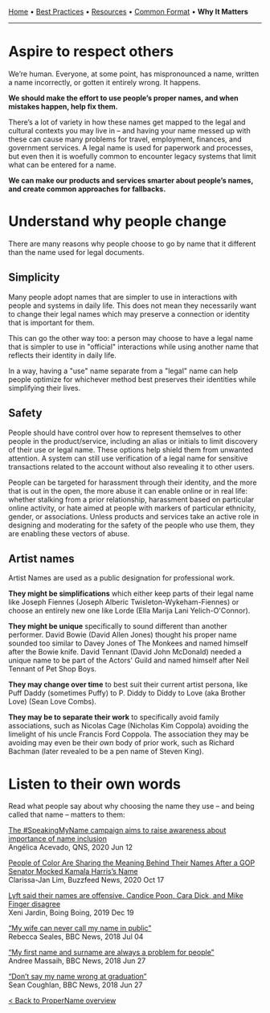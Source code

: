 [Home](README.md) • [Best Practices](bestpractices.md) • [Resources](resources.md) • [Common Format](definition.md) • **Why It Matters**

---

# Aspire to respect others

We’re human. Everyone, at some point, has mispronounced a name, written a name incorrectly, or gotten it entirely wrong. It happens. 

**We should make the effort to use people’s proper names, and when mistakes happen, help fix them.**

There’s a lot of variety in how these names get mapped to the legal and cultural contexts you may live in – and having your name messed up with these can cause many problems for travel, employment, finances, and government services. A legal name is used for paperwork and processes, but even then it is woefully common to encounter legacy systems that limit what can be entered for a name. 

**We can make our products and services smarter about people’s names, and create common approaches for fallbacks.**

# Understand why people change

There are many reasons why people choose to go by name that it different than the name used for legal documents.


## Simplicity

Many people adopt names that are simpler to use in interactions with people and systems in daily life. This does not mean they necessarily want to change their legal names which may preserve a connection or identity that is important for them. 

This can go the other way too: a person may choose to have a legal name that is simpler to use in "official" interactions while using another name that reflects their identity in daily life.

In a way, having a "use" name separate from a "legal" name can help people optimize for whichever method best preserves their identities while simplifying their lives.


## Safety

People should have control over how to represent themselves to other people in the product/service, including an alias or initials to limit discovery of their use or legal name. These options help shield them from unwanted attention. A system can still use verification of a legal name for sensitive transactions related to the account without also revealing it to other users.

People can be targeted for harassment through their identity, and the more that is out in the open, the more abuse it can enable online or in real life: whether stalking from a prior relationship, harassment based on particular online activity, or hate aimed at people with markers of particular ethnicity, gender, or associations. Unless products and services take an active role in designing and moderating for the safety of the people who use them, they are enabling these vectors of abuse.


## Artist names

Artist Names are used as a public designation for professional work.

**They might be simplifications** which either keep parts of their legal name like Joseph Fiennes (Joseph Alberic Twisleton-Wykeham-Fiennes) or choose an entirely new one like Lorde (Ella Marija Lani Yelich-O'Connor).

**They might be unique** specifically to sound different than another performer. David Bowie (David Allen Jones) thought his proper name sounded too similar to Davey Jones of The Monkees and named himself after the Bowie knife. David Tennant (David John McDonald) needed a unique name to be part of the Actors' Guild and named himself after Neil Tennant of Pet Shop Boys.

**They may change over time** to best suit their current artist persona, like Puff Daddy (sometimes Puffy) to P. Diddy to Diddy to Love (aka Brother Love) (Sean Love Combs).

**They may be to separate their work** to specifically avoid family associations, such as Nicolas Cage (Nicholas Kim Coppola) avoiding the limelight of his uncle Francis Ford Coppola. The association they may be avoiding may even be their *own* body of prior work, such as Richard Bachman (later revealed to be a pen name of Steven King).

# Listen to their own words

Read what people say about why choosing the name they use – and being called that name – matters to them:

[The #SpeakingMyName campaign aims to raise awareness about importance of name inclusion](https://qns.com/2020/06/speakingmyname-campaign-aims-to-raise-awareness-about-importance-of-name-inclusion/)  
Angélica Acevado, QNS, 2020 Jun 12

[People of Color Are Sharing the Meaning Behind Their Names After a GOP Senator Mocked Kamala Harris’s Name](https://www.buzzfeednews.com/amphtml/clarissajanlim/david-perdue-kamala-harris-name-mynameis-hashtag)  
Clarissa-Jan Lim, Buzzfeed News, 2020 Oct 17

[Lyft said their names are offensive. Candice Poon, Cara Dick, and Mike Finger disagree](https://boingboing.net/2019/12/19/lyft-said-their-real-names-are.html)  
Xeni Jardin, Boing Boing, 2019 Dec 19

[“My wife can never call my name in public”](https://www.bbc.com/news/world-42009219)  
Rebecca Seales, BBC News, 2018 Jul 04

[“My first name and surname are always a problem for people”](https://www.bbc.com/news/uk-44630061)  
Andree Massaih, BBC News, 2018 Jun 27

[“Don’t say my name wrong at graduation”](https://www.bbc.com/news/business-44601199)  
Sean Coughlan, BBC News, 2018 Jun 27


[< Back to ProperName overview ](README.md)
